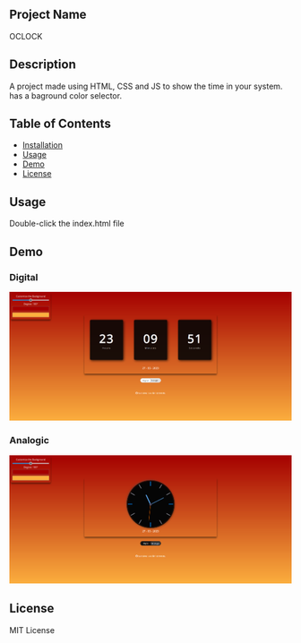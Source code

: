 ## Project Name

OCLOCK

## Description

A project made using HTML, CSS and JS to show the time in your system. has a baground color selector.

## Table of Contents

- [Installation](#installation)
- [Usage](#usage)
- [Demo](#demo)
- [License](#license)

## Usage

Double-click the index.html file

## Demo

### Digital
![Digital](./src/preview/digital.png)

### Analogic
![Analigic](./src/preview/analogic.png)

## License

MIT License

